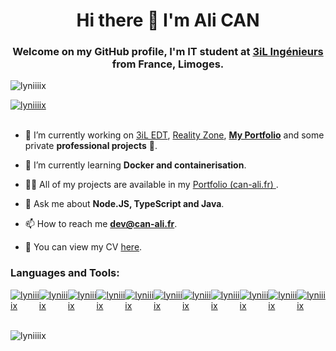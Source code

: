 <h1 align="center">Hi there 👋 I'm Ali CAN</h1>
<h3 align="center">Welcome on my GitHub profile, I'm IT student at <a href="https://3il-ingenieurs.fr">3iL Ingénieurs</a> from France, Limoges.</h3>

<p align="left"> <img src="https://komarev.com/ghpvc/?username=lyniiiix&label=Profile%20views&color=0e75b6&style=flat" alt="lyniiiix" /> </p>

<div style="display: flex;">
  <a href="https://www.linkedin.com/in/can-ali/" target="blank"><img src="https://img.shields.io/badge/LinkedIn-0077B5?style=for-the-badge&logo=linkedin&logoColor=white" alt="lyniiiix" /></a>
</div>

<br>


- 🔭 I’m currently working on [3iL EDT](https://github.com/Lyniiiix/3iL_EDT), [Reality Zone](https://realityzone.fr), **[My Portfolio](https://can-ali.fr)** and some private **professional projects** 🔐.

- 🌱 I’m currently learning **Docker and containerisation**.

- 👨‍💻 All of my projects are available in my [Portfolio (can-ali.fr) ](https://can-ali.fr).

- 💬 Ask me about **Node.JS, TypeScript and Java**.

- 📫 How to reach me **[dev@can-ali.fr](mailto:dev@can-ali/fr)**.

- 📎 You can view my CV [here](https://can-ali.fr/cv/).

<h3 align="left">Languages and Tools:</h3>
<div style="display: flex;">
  <a href="/" target="blank"><img src="https://img.shields.io/badge/HTML5-E34F26?style=for-the-badge&logo=html5&logoColor=white" alt="lyniiiix" /></a>
  <a href="" target="blank"><img src="https://img.shields.io/badge/CSS3-1572B6?style=for-the-badge&logo=css3&logoColor=white" alt="lyniiiix" /></a>
  <a href="" target="blank"><img src="https://img.shields.io/badge/TypeScript-007ACC?style=for-the-badge&logo=typescript&logoColor=white" alt="lyniiiix" /></a>
  <a href="" target="blank"><img src="https://img.shields.io/badge/Angular-DD0031?style=for-the-badge&logo=angular&logoColor=white" alt="lyniiiix" /></a>
  <a href="" target="blank"><img src="https://img.shields.io/badge/PHP-777BB4?style=for-the-badge&logo=php&logoColor=white" alt="lyniiiix" /></a>
  <a href="" target="blank"><img src="https://img.shields.io/badge/Java-ED8B00?style=for-the-badge&logo=openjdk&logoColor=white" alt="lyniiiix" /></a>
  <a href="" target="blank"><img src="https://img.shields.io/badge/C-00599C?style=for-the-badge&logo=c&logoColor=white" alt="lyniiiix" /></a>
  <a href="" target="blank"><img src="https://img.shields.io/badge/C%2B%2B-00599C?style=for-the-badge&logo=c%2B%2B&logoColor=white" alt="lyniiiix" /></a>
  <a href="" target="blank"><img src="https://img.shields.io/badge/MongoDB-4EA94B?style=for-the-badge&logo=mongodb&logoColor=white" alt="lyniiiix" /></a>
  <a href="" target="blank"><img src="https://img.shields.io/badge/PostgreSQL-316192?style=for-the-badge&logo=postgresql&logoColor=white" alt="lyniiiix" /></a>
  <a href="" target="blank"><img src="https://img.shields.io/badge/Docker-2496ED?style=for-the-badge&logo=docker&logoColor=white%60" alt="lyniiiix" /></a>
  
  
  
  
</div>

<br>

<p><img align="center" src="https://github-readme-stats.vercel.app/api/top-langs?username=lyniiiix&show_icons=true&locale=en&layout=compact" alt="lyniiiix" /></p>
